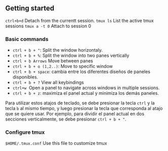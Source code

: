 
## Getting started

`ctrl+b+d` Detach from the currentt session.
`tmux ls` List the active tmux sessions
`tmux a -t 0` Attach to session 0

### Basic commands

-   `ctrl + b + "`: Split the window horizontaly.
-   `ctrl + b + %`: Split the window into two panes vertically
-  `ctrl + b Arrows` Move between panes
-   `ctrl + b + o (1,2..)`: Move to specific window
-   `ctrl + b + space`: cambia entre los diferentes diseños de paneles disponibles.
-  `ctrl + b + ?` View all keybindings
-  `ctrl+w`  Open a panel to navigate across windows in multiple sessions.
-   `ctrl + b + z`: maximiza el panel actual y minimiza los demás paneles.

Para utilizar estos atajos de teclado, se debe presionar la tecla `ctrl` y la tecla `b` al mismo tiempo, y luego presionar la tecla que corresponda al atajo que se quiere usar. Por ejemplo, para dividir el panel actual en dos secciones verticalmente, se debe presionar `ctrl + b + "`.

### Configure tmux
`$HOME/.tmux.conf` Use this file to customize tmux
